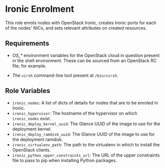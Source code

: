 Ironic Enrolment
================

This role enrols nodes with OpenStack Ironic, creates Ironic ports for each of
the nodes' NICs, and sets relevant attributes on created resources.

Requirements
------------

- *OS_\** environment variables for the OpenStack cloud in question present in
  the shell environment. These can be sourced from an OpenStack RC file, for
  example.

- The `virsh` command-line tool present at `/bin/virsh`.

Role Variables
--------------

- `ironic_nodes`: A list of dicts of details for nodes that are to be enroled
  in Ironic.
- `ironic_hypervisor`: The hostname of the hypervisor on which `ironic_nodes`
  exist.
- `ironic_deploy_kernel_uuid`: The Glance UUID of the image to use for the
  deployment kernel.
- `ironic_deploy_ramdisk_uuid`: The Glance UUID of the image to use for the
  deployment ramdisk.
- `ironic_virtualenv_path`: The path to the virtualenv in which to install the
  OpenStack clients.
- `ironic_python_upper_constraints_url`: The URL of the upper constraints file
  to pass to pip when installing Python packages.
